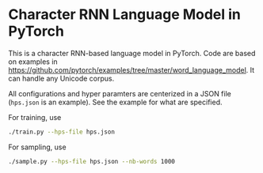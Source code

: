 # Character RNN Language Model in PyTorch

This is a character RNN-based language model in PyTorch. 
Code are based on examples in <https://github.com/pytorch/examples/tree/master/word_language_model>.
It can handle any Unicode corpus.

All configurations and hyper paramters are centerized in a JSON file (`hps.json` is an example).
See the example for what are specified.

For training, use

```bash
./train.py --hps-file hps.json
```

For sampling, use
```bash
./sample.py --hps-file hps.json --nb-words 1000
```
